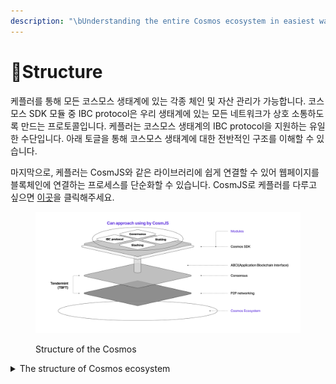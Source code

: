 ```yaml
---
description: "\bUnderstanding the entire Cosmos ecosystem in easiest way."
---
```


# Structure

케플러를 통해 모든 코스모스 생태계에 있는 각종 체인 및 자산 관리가 가능합니다. 코스모스 SDK 모듈 중 IBC protocol은 우리 생태계에 있는 모든 네트워크가 상호 소통하도록 만드는 프로토콜입니다. 케플러는 코스모스 생태계의 IBC protocol을 지원하는 유일한 수단입니다. 아래 토글을 통해 코스모스 생태계에 대한 전반적인 구조를 이해할 수 있습니다.&#x20;

마지막으로, 케플러는 CosmJS와 같은 라이브러리에 쉽게 연결할 수 있어 웹페이지를 블록체인에 연결하는 프로세스를 단순화할 수 있습니다. CosmJS로 케플러를 다루고 싶으면 [이곳](tools-and-libraries/cosmjs.md)을 클릭해주세요.



<figure><img src=".gitbook/assets/Structure_keplr.jpg" alt=""><figcaption><p>Structure of the Cosmos</p></figcaption></figure>

<details>

<summary>The structure of Cosmos ecosystem</summary>

코스모스 생태계는 아래와 같은 세 가지 레이어로 구성되어 있습니다.

*   **P2P 네트워킹 레이어**

    네트워크 참여자 사이에서의 소통은 모든 블록체인 시스템에서 필수적인 요소입니다. 분산 원장 기술 기반의 시스템에 필요한 소통 방식은 매우 다양합니다. 무엇보다도 합의 레이어에 닿아야 하는 책임이 있는 노드는 결정을 내리기 위해 또 다른 노드와 소통해야 합니다. 유저들은 이러한 일련의 과정을 통해 거래를 보낼 수 있는 상태가 됩니다. 마지막으로 제 3자로 참여하는 어플리케이션 (예를 들어 스마트 컨트렉트, 지갑, 혹은 dApp)은 블록체인과 거래할 채널(경로)을 찾아야 하며, 이 P2P 네트워크 층이 이를 지원합니다. 결론적으로 네트워크 레이어는 모든 종류의 노드 간 소통 방식을 촉진시키고, 원활하게 할 의무가 있는 레이어입니다.

<!---->

*   **합의 레이어**

    블록체인은 검증과 거래의 주문에 대한 확실한 합의 과정에서 이뤄지는 분산 원장 기술을 채택하고 있습니다. 이러한 과정 동안에 네트워크 참여자들(채굴자, 검증인 etc.)는 제안하고, 검증하며 거래의 블록을 처리합니다. 이러한 노드는 자신 이외의 노드를 믿을 필요가 없습니다. 게다가 다른 노드에 대해 과업을 수행하는 알고리즘은 각각의 합의 모델에 따라 달라집니다. 이렇듯, 합의 레이어는 노드의 모든 합의 과정과 관련된 과업을 조절하는 모듈로써 역할을 수행합니다.

<!---->

*   **어플리케이션 레이어**

    블록체인은 분산원장 시스템을 정의할 때 사용하는 일반적인 용어입니다. 이러한 원리로, 각각의 블록체인은 탈중앙화된 어플리케이션을 만들기 위한 기반시설이 됩니다. 예를 들어, 비트코인은 탈중앙화 P2P 결제시스템입니다. 이더리움은 스마트 컨트렉트를 개발하기 위한 블록체인 입니다. 그러므로 각각의 네트워크 공간에서 정의된 프로젝트는 그것만의 비즈니스 논리를 가질 필요가 있습니다. 이것이 다른 프로젝트들을 사용하는 사례를 구분하는 가장 명확한 특징입니다. 어플리케이션 레이어는 각 프로젝트의 구성 로직들이 정의되고, 구현될 수 있는 ‘모듈’이라 할 수 있습니다.

P2P 네트워킹 레이어와 합의 레이어 층을 Tendermint core 라 부릅니다. 이들은 ABCI(Application BlockChain Interface)라는 프로토콜에 의해 애플리케이션 층에 연결됩니다. 물론 Tendermint Core은 블록체인에서의 개발시간을 몇 년에서 몇 주 단위로 단축하지만, 처음부터 ABCI-APP을 구축하는 것은 어렵습니다. 이것이 바로 코스모스 SDK가 존재하는 이유입니다.&#x20;

코스모스 SDK는 텐더민트 코어 위에 안전한 블록체인 에플리케이션 구축 과정을 간소화시키는 일반화된 프레임워크입니다. Cosmos SDK로 개발된 어플리케이션 구조는 프로토콜 연결을 위한 인터페이스 및 서버 상호 작용이 중요합니다. CosmJS(Typescript/Javascript) 라이브러리를 활용하면 개발자가 프론트엔드 사용자 인터페이스와 백엔드 서버 등의 분산 어플리케이션을 구현을 쉽도록 도와주며, 코스모스 생태계와 통합하는 데에 편리하게 사용될 수 있습니다.

</details>
